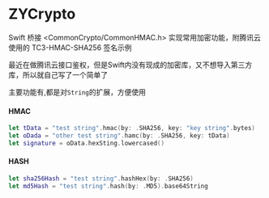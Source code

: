 # ZYCrypto
Swift 桥接 &lt;CommonCrypto/CommonHMAC.h> 实现常用加密功能，附腾讯云使用的 TC3-HMAC-SHA256 签名示例

最近在做腾讯云接口鉴权，但是Swift内没有现成的加密库，又不想导入第三方库，所以就自己写了一个简单了

主要功能有,都是对`String`的扩展，方便使用

#### HMAC
```swift
let tData = "test string".hmac(by: .SHA256, key: "key string".bytes)
let oDada = "other test string".hamc(by: .SHA256, key: tData)
let signature = oData.hexSting.lowercased()
```
#### HASH

```swift
let sha256Hash = "test string".hashHex(by: .SHA256)
let md5Hash = "test string".hash(by: .MD5).base64String
```
